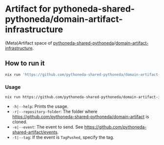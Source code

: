 # Artifact for pythoneda-shared-pythoneda/domain-artifact-infrastructure

(Meta)Artifact space of [pythoneda-shared-pythoneda](https://github.com/pythoneda-shared-pythoneda "pythoneda-shared-pythoneda")/[domain-artifact-infrastructure](https://github.com/pythoneda-shared-pythoneda/domain-artifact-infrastructure "domain-artifact-infrastructure").

## How to run it

``` sh
nix run 'https://github.com/pythoneda-shared-pythoneda/domain-artifact-infrastructure-artifact/[version]?dir=domain-artifact-infrastructure'
```

### Usage

``` sh
nix run https://github.com/pythoneda-shared-pythoneda/domain-artifact-infrastructure-artifact/[version] [-h|--help] [-r|--repository-folder folder] [-e|--event event] [-t|--tag tag]
```
- `-h|--help`: Prints the usage.
- `-r|--repository-folder`: The folder where <https://github.com/pythoneda-shared-pythoneda/domain-artifact> is cloned.
- `-e|--event`: The event to send. See <https://github.com/pythoneda-shared-artifact/events>.
- `-t|--tag`: If the event is `TagPushed`, specify the tag.
